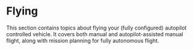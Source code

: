 # Flying

This section contains topics about flying your (fully configured) autopilot controlled vehicle. 
It covers both manual and autopilot-assisted manual flight, along with mission planning 
for fully autonomous flight.
